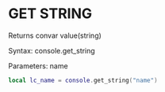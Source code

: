 # GET STRING

Returns convar value(string)

Syntax:	console.get_string

Parameters:	name

```lua
local lc_name = console.get_string("name")
```
